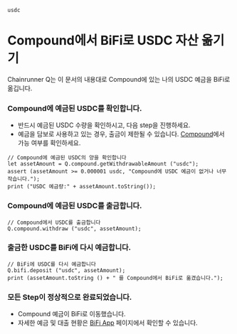 ```meta-Currency
usdc
```

# Compound에서 BiFi로 USDC 자산 옮기기

Chainrunner Q는 이 문서의 내용대로 Compound에 있는 나의 USDC 예금을 BiFi로 옮깁니다.

### Compound에 예금된 USDC를 확인합니다.

- 반드시 예금된 USDC 수량을 확인하시고, 다음 step을 진행하세요.
- 예금을 담보로 사용하고 있는 경우, 출금이 제한될 수 있습니다. [Compound](https://app.compound.finance/)에서 가능 여부를 확인하세요.

```output-Dynamic
// Compound에 예금된 USDC의 양을 확인합니다
let assetAmount = Q.compound.getWithdrawableAmount ("usdc");
assert (assetAmount >= 0.000001 usdc, "Compound에 USDC 예금이 없거나 너무 작습니다.");
print ("USDC 예금량:" + assetAmount.toString());
```

### Compound에 예금된 USDC를 출금합니다.

```taster
// Compound에서 USDC를 출금합니다
Q.compound.withdraw ("usdc", assetAmount);
```

### 출금한 USDC를 BiFi에 다시 예금합니다.

```taster
// BiFi에 USDC를 다시 예금합니다
Q.bifi.deposit ("usdc", assetAmount);
print (assetAmount.toString () + " 를 Compound에서 BiFi로 옮겼습니다.");
```

### 모든 Step이 정상적으로 완료되었습니다.

- Compound 예금이 BiFi로 이동했습니다.
- 자세한 예금 및 대출 현황은 [BiFi App](https://app.bifi.finance/) 페이지에서 확인할 수 있습니다.
